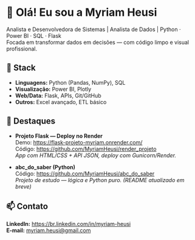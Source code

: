 # 👋 Olá! Eu sou a Myriam Heusi

Analista e Desenvolvedora de Sistemas | Analista de Dados | Python · Power BI · SQL · Flask  
Focada em transformar dados em decisões — com código limpo e visual profissional.

## 🔧 Stack
- **Linguagens:** Python (Pandas, NumPy), SQL  
- **Visualização:** Power BI, Plotly  
- **Web/Data:** Flask, APIs, Git/GitHub  
- **Outros:** Excel avançado, ETL básico

## 🚀 Destaques
- **Projeto Flask — Deploy no Render**  
  Demo: https://flask-projeto-myriam.onrender.com/  
  Código: https://github.com/MyriamHeusi/render_projeto  
  *App com HTML/CSS + API JSON, deploy com Gunicorn/Render.*

- **abc_do_saber (Python)**  
  Código: https://github.com/MyriamHeusi/abc_do_saber  
  *Projeto de estudo — lógica e Python puro. (README atualizado em breve)*

## 📫 Contato
**LinkedIn:** https://br.linkedin.com/in/myriam-heusi  
**E-mail:** myriam.heusi@gmail.com
